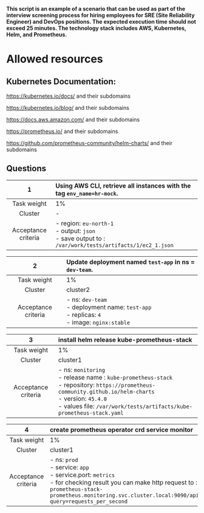 **This script is an example of a scenario that can be used as part of the interview screening process for hiring employees for SRE (Site Reliability Engineer) and DevOps positions. The expected execution time should not exceed 25 minutes. The technology stack includes AWS, Kubernetes, Helm, and Prometheus.**

# Allowed resources

## **Kubernetes Documentation:**

<https://kubernetes.io/docs/> and their subdomains

<https://kubernetes.io/blog/> and their subdomains

<https://docs.aws.amazon.com/> and their subdomains

<https://prometheus.io/>  and their subdomains

<https://github.com/prometheus-community/helm-charts/>  and their subdomains



## Questions

|        **1**        | **Using AWS CLI, retrieve all instances with the tag `env_name=hr-mock`.** |
| :-----------------: |:-----------------------------------------------------------------------|
|     Task weight     | 1%                                                                     |
|       Cluster       | -                                                                      |
| Acceptance criteria | - region: `eu-north-1` <br/>- output: `json`<br/>- save output to : `/var/work/tests/artifacts/1/ec2_1.json` |


|        **2**        | **Update deployment named `test-app` in ns = `dev-team`.**                    |
|:-------------------:|:--------------------------------------------------------------------------|
|     Task weight     | 1%                                                                        |
|       Cluster       | cluster2                                                                  |
| Acceptance criteria | - ns: `dev-team` <br/>- deployment name: `test-app`<br/>-  replicas: `4` <br/>-  image: `nginx:stable` |


|        **3**        | **install helm  release  kube-prometheus-stack**                                                                                                                                           |
|:-------------------:|:-------------------------------------------------------------------------------------------------------------------------------------------------------------------------------------------|
|     Task weight     | 1%                                                                                                                                                                                         |
|       Cluster       | cluster1                                                                                                                                                                                   |
| Acceptance criteria | - ns: `monitoring` <br/>- release name : `kube-prometheus-stack`<br/>-  repository: `https://prometheus-community.github.io/helm-charts` <br/>-  version: `45.4.0` <br/>-  values file: `/var/work/tests/artifacts/kube-prometheus-stack.yaml` |


|        **4**        | **create prometheus operator crd service monitor**                                                                                                                                                                                            |
|:-------------------:|:----------------------------------------------------------------------------------------------------------------------------------------------------------------------------------------------------------------------------------------------|
|     Task weight     | 1%                                                                                                                                                                                                                                            |
|       Cluster       | cluster1                                                                                                                                                                                                                                      |
| Acceptance criteria | - ns: `prod` <br/>- service: `app`<br/>-  service.port: `metrics` <br/>-  for checking  result you can make  http request to   : `kube-prometheus-stack-prometheus.monitoring.svc.cluster.local:9090/api/v1/query?query=requests_per_second ` |
